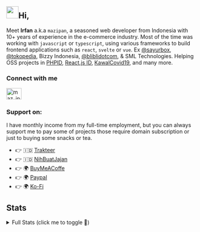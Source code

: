 <h2 class="flex"><img src="https://tva1.sinaimg.cn/large/e6c9d24egy1h1571l0uucg205k05egri.gif" width="32" />Hi,</h2>

Meet **Irfan** a.k.a `mazipan`, a seasoned web developer from Indonesia with 10+ years of experience in the e-commerce industry. Most of the time was working with `javascript` or `typescript`, using various frameworks to build frontend applications such as `react`, `svelte` or `vue`. Ex [@sayurbox](https://github.com/sayurbox), [@tokopedia](https://github.com/tokopedia), Bizzy Indonesia, [@bliblidotcom](https://github.com/bliblidotcom), & SML Technologies. Helping OSS projects in [PHPID](https://github.com/phpid-jakarta), [React.js ID](https://twitter.com/reactjsid), [KawalCovid19](https://github.com/kawalcovid19), and many more.

### Connect with me
<p align="left">
<a href="https://twitter.com/maz_ipan" target="blank"><img align="center" src="https://raw.githubusercontent.com/rahuldkjain/github-profile-readme-generator/master/src/images/icons/Social/twitter.svg" alt="maz_ipan" height="30" width="40" /></a>
</p>

### Support on:

I have monthly income from my full-time employment, but you can always support me to pay some of projects those require domain subscription or just to buying some snacks or tea.

- 👉 🇮🇩 [Trakteer](https://trakteer.id/mazipan/tip?utm_source=github-mazipan)
- 👉 🇮🇩 [NihBuatJajan](https://www.nihbuatjajan.com/mazipan?utm_source=github-mazipan)
- 👉 🌍 [BuyMeACoffe](https://www.buymeacoffee.com/mazipan?utm_source=github-mazipan)
- 👉 🌍 [Paypal](https://www.paypal.me/mazipan?utm_source=github-mazipan)
- 👉 🌍 [Ko-Fi](https://ko-fi.com/mazipan?utm_source=github-mazipan)

## Stats

<details>
 <summary>Full Stats (click me to toggle 👀)</summary>
 <p>
  <img src="https://github-readme-stats.vercel.app/api/top-langs/?username=mazipan&theme=algolia&hide_border=true&langs_count=5" /><img src="https://github-readme-stats.vercel.app/api?username=mazipan&show_icons=true&theme=algolia&hide_border=true&count_private=true&line_height=27" />
 </p>
</details>
